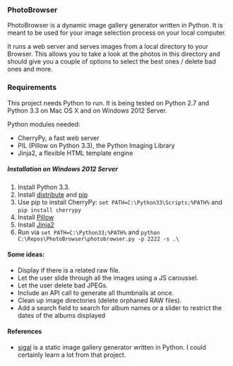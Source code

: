 ### PhotoBrowser

PhotoBrowser is a dynamic image gallery generator
written in Python. It is meant to be used for your
image selection process on your local computer.

It runs a web server and serves images from a
local directory to your Browser. This allows
you to take a look at the photos in this directory
and should give you a couple of options to
select the best ones / delete bad ones and more.

### Requirements

This project needs Python to run. It is being tested on Python 2.7 and Python 3.3 on Mac OS X and on Windows 2012 Server.

Python modules needed:

* CherryPy, a fast web server
* PIL (Pillow on Python 3.3), the Python Imaging Library
* Jinja2, a flexible HTML template engine

##### Installation on Windows 2012 Server

1. Install Python 3.3.
2. Install [distribute](http://www.lfd.uci.edu/~gohlke/pythonlibs/#distribute) and [pip](http://www.lfd.uci.edu/~gohlke/pythonlibs/#pip)
3. Use pip to install CherryPy: `set PATH=C:\Python33\Scripts;%PATH%` and `pip install cherrypy`
4. Install [Pillow](http://www.lfd.uci.edu/~gohlke/pythonlibs/#pil)
5. Install [Jinja2](http://www.lfd.uci.edu/~gohlke/pythonlibs/#jinja2)
6. Run via `set PATH=C:\Python33;%PATH%` and `python C:\Repos\PhotoBrowser\photobrowser.py -p 2222 -s .\`

#### Some ideas:

* Display if there is a related raw file.
* Let the user slide through all the images using a JS caroussel.
* Let the user delete bad JPEGs.
* Include an API call to generate all thumbnails at once.
* Clean up image directories (delete orphaned RAW files).
* Add a search field to search for album names or a slider to restrict the dates of the albums displayed 

#### References

* [sigal](http://sigal.saimon.org) is a static image gallery generator written in Python. I could certainly learn a lot from that project.

